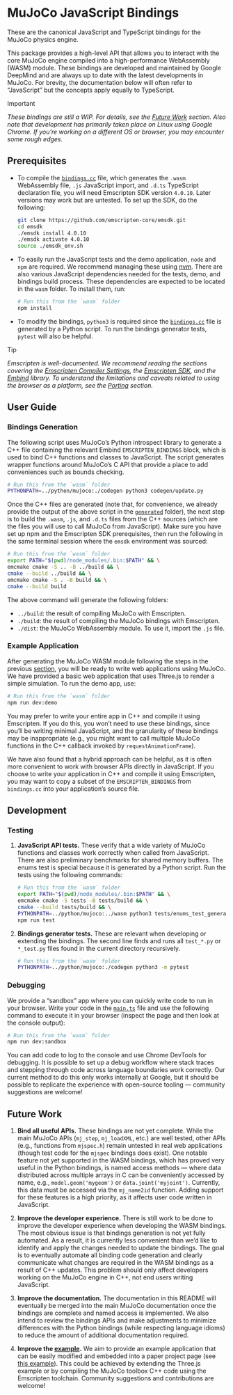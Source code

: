 # MuJoCo JavaScript Bindings

These are the canonical JavaScript and TypeScript bindings for the MuJoCo physics engine.

This package provides a high-level API that allows you to interact with the core MuJoCo engine compiled into a high-performance WebAssembly (WASM) module. These bindings are developed and maintained by Google DeepMind and are always up to date with the latest developments in MuJoCo. For brevity, the documentation below will often refer to “JavaScript” but the concepts apply equally to TypeScript.

> [!IMPORTANT]
> _These bindings are still a WIP. For details, see the [Future Work](#future-work) section.
> Also note that development has primarily taken place on Linux using Google Chrome.
> If you’re working on a different OS or browser, you may encounter some rough edges._

## Prerequisites

- To compile the [`bindings.cc`](codegen/generated/bindings.cc) file, which generates the `.wasm` WebAssembly file, `.js` JavaScript import, and `.d.ts` TypeScript declaration file, you will need Emscripten SDK version `4.0.10`. Later versions may work but are untested. To set up the SDK, do the following:

  ```sh
  git clone https://github.com/emscripten-core/emsdk.git
  cd emsdk
  ./emsdk install 4.0.10
  ./emsdk activate 4.0.10
  source ./emsdk_env.sh
  ```

- To easily run the JavaScript tests and the demo application, `node` and `npm` are required.
  We recommend managing these using [nvm](https://github.com/nvm-sh/nvm).
  There are also various JavaScript dependencies needed for the tests, demo, and bindings build process.
  These dependencies are expected to be located in the `wasm` folder. To install them, run:

  ```sh
  # Run this from the `wasm` folder
  npm install
  ```

- To modify the bindings, `python3` is required since the [`bindings.cc`](codegen/generated/bindings.cc) file is generated by a Python script. To run the bindings generator tests, `pytest` will also be helpful.

> [!TIP]
> _Emscripten is well-documented. We recommend reading the sections covering the
> [Emscripten Compiler Settings](https://emscripten.org/docs/tools_reference/settings_reference.html),
> the [Emscripten SDK](https://emscripten.org/docs/tools_reference/emsdk.html), and the
> [Embind](https://emscripten.org/docs/porting/connecting_cpp_and_javascript/embind.html) library.
> To understand the limitations and caveats related to using the browser as a platform, see the
> [Porting](https://emscripten.org/docs/porting/index.html#porting) section._

## User Guide

### Bindings Generation

The following script uses MuJoCo’s Python introspect library to generate a C++ file containing the relevant Embind `EMSCRIPTEN_BINDINGS` block, which is used to bind C++ functions and classes to JavaScript. The script generates wrapper functions around MuJoCo’s C API that provide a place to add conveniences such as bounds checking.

```sh
# Run this from the `wasm` folder
PYTHONPATH=../python/mujoco:./codegen python3 codegen/update.py
```

Once the C++ files are generated (note that, for convenience, we already provide the output of the above script in the [`generated`](codegen/generated) folder), the next step is to build the `.wasm`, `.js`, and `.d.ts` files from the C++ sources (which are the files you will use to call MuJoCo from JavaScript). Make sure you have set up npm and the Emscripten SDK prerequisites, then run the following in the same terminal session where the `emsdk` environment was sourced:

```sh
# Run this from the `wasm` folder
export PATH="$(pwd)/node_modules/.bin:$PATH" && \
emcmake cmake -S .. -B ../build && \
cmake --build ../build && \
emcmake cmake -S . -B build && \
cmake --build build
```

The above command will generate the following folders:

- `../build`: the result of compiling MuJoCo with Emscripten.
- `./build`: the result of compiling the MuJoCo bindings with Emscripten.
- `./dist`: the MuJoCo WebAssembly module. To use it, import the `.js` file.

### Example Application

After generating the MuJoCo WASM module following the steps in the previous [section](#bindings-generation), you will be ready to write web applications using MuJoCo.
We have provided a basic web application that uses Three.js to render a simple simulation. To run the demo app, use:

```sh
# Run this from the `wasm` folder
npm run dev:demo
```

You may prefer to write your entire app in C++ and compile it using Emscripten. If you do this, you won’t need to use these bindings, since you’ll be writing minimal JavaScript, and the granularity of these bindings may be inappropriate (e.g., you might want to call multiple MuJoCo functions in the C++ callback invoked by `requestAnimationFrame`).

We have also found that a hybrid approach can be helpful, as it is often more convenient to work with browser APIs directly in JavaScript.
If you choose to write your application in C++ and compile it using Emscripten, you may want to copy a subset of the `EMSCRIPTEN_BINDINGS` from `bindings.cc` into your application’s source file.

## Development

### Testing

1. **JavaScript API tests.**
   These verify that a wide variety of MuJoCo functions and classes work correctly when called from JavaScript. There are also preliminary benchmarks for shared memory buffers.  The enums test is special because it is generated by a Python script.  Run the tests using the following commands:

   ```sh
   # Run this from the `wasm` folder
   export PATH="$(pwd)/node_modules/.bin:$PATH" && \
   emcmake cmake -S tests -B tests/build && \
   cmake --build tests/build && \
   PYTHONPATH=../python/mujoco:../wasm python3 tests/enums_test_generator.py && \
   npm run test
   ```

2. **Bindings generator tests.**
   These are relevant when developing or extending the bindings.  The second line finds and runs all `test_*.py` or `*_test.py` files found in the current directory recursively.

   ```sh
   # Run this from the `wasm` folder
   PYTHONPATH=../python/mujoco:./codegen python3 -m pytest
   ```

### Debugging

We provide a “sandbox” app where you can quickly write code to run in your browser.
Write your code in the [`main.ts`](tests/sandbox/main.ts) file and use the following command to execute it in your browser (inspect the page and then look at the console output):

```sh
# Run this from the `wasm` folder
npm run dev:sandbox
```

You can add code to log to the console and use Chrome DevTools for debugging.
It is possible to set up a debug workflow where stack traces and stepping through code across language boundaries work correctly.
Our current method to do this only works internally at Google, but it should be possible to replicate the experience with open-source tooling — community suggestions are welcome!

## Future Work

1. **Bind all useful APIs.**
   These bindings are not yet complete. While the main MuJoCo APIs (`mj_step`, `mj_loadXML`, etc.) are well tested, other APIs (e.g., functions from `mjspec.h`) remain untested in real web applications (though test code for the `mjspec` bindings does exist).
   One notable feature not yet supported in the WASM bindings, which has proved very useful in the Python bindings, is named access methods — where data distributed across multiple arrays in C can be conveniently accessed by name, e.g., `model.geom('mygeom')` or `data.joint('myjoint')`.
   Currently, this data must be accessed via the `mj_name2id` function.
   Adding support for these features is a high priority, as it affects user code written in JavaScript.

2. **Improve the developer experience.**
   There is still work to be done to improve the developer experience when developing the WASM bindings.
   The most obvious issue is that bindings generation is not yet fully automated.
   As a result, it is currently less convenient than we’d like to identify and apply the changes needed to update the bindings.
   The goal is to eventually automate all binding code generation and clearly communicate what changes are required in the WASM bindings as a result of C++ updates.
   This problem should only affect developers working on the MuJoCo engine in C++, not end users writing JavaScript.

3. **Improve the documentation.**
   The documentation in this README will eventually be merged into the main MuJoCo documentation once the bindings are complete and named access is implemented.
   We also intend to review the bindings APIs and make adjustments to minimize differences with the Python bindings (while respecting language idioms) to reduce the amount of additional documentation required.

4. **Improve the [example](#example-application).**
   We aim to provide an example application that can be easily modified and embedded into a paper project page (see [this example](https://kzakka.com/robopianist/)).
   This could be achieved by extending the Three.js example or by compiling the MuJoCo toolbox C++ code using the Emscripten toolchain.
   Community suggestions and contributions are welcome!

